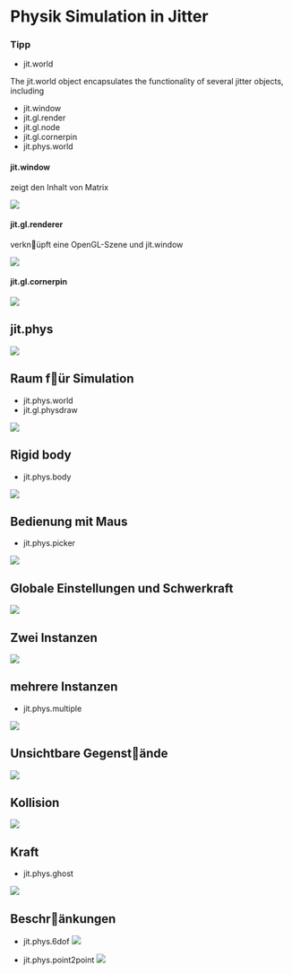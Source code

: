 # Physik Simulation in Jitter

### Tipp

- jit.world

The jit.world object encapsulates the functionality of several jitter objects, including 
- jit.window
- jit.gl.render
- jit.gl.node
- jit.gl.cornerpin
- jit.phys.world

#### jit.window

zeigt den Inhalt von Matrix

![](K8/t1.png)


#### jit.gl.renderer

verkn￿üpft eine OpenGL-Szene und jit.window

![](K8/t2.png)

#### jit.gl.cornerpin

![](K8/t3.png)

## jit.phys 

![](K8/0.png)

## Raum f￿ür Simulation

- jit.phys.world
- jit.gl.physdraw

![](K8/1.png)

## Rigid body

- jit.phys.body

![](K8/2.png)

## Bedienung mit Maus

- jit.phys.picker

![](K8/3.png)

## Globale Einstellungen und Schwerkraft

![](K8/4.png)

## Zwei Instanzen

![](K8/5.png)

## mehrere Instanzen

- jit.phys.multiple

![](K8/6.png)

## Unsichtbare Gegenst￿ände

![](K8/7.png)


## Kollision

![](K8/8.png)

## Kraft

- jit.phys.ghost

![](K8/9.png)

## Beschr￿änkungen

- jit.phys.6dof
![](K8/10.png)

- jit.phys.point2point
![](K8/11.png)


